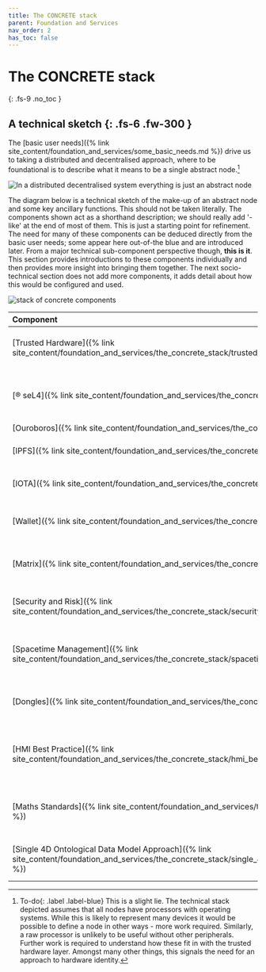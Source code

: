 ```yaml
---
title: The CONCRETE stack
parent: Foundation and Services
nav_order: 2
has_toc: false
---
```


# The CONCRETE stack
{: .fs-9 .no_toc }


A technical sketch
{: .fs-6 .fw-300 }
----

The [basic user needs]({% link site_content/foundation_and_services/some_basic_needs.md %}) drive us to taking a distributed and decentralised approach, where to be foundational is to describe what it means to be a single abstract node.[^caveat]

[^caveat]:
    <span>To-do</span>{: .label .label-blue} This is a slight lie. The technical stack depicted assumes that all nodes have processors with operating systems.  While this is likely to represent many devices it would be possible to define a node in other ways - more work required.  Similarly, a raw processor is unlikely to be useful without other peripherals.  Further work is required to understand how these fit in with the trusted hardware layer. Amongst many other things, this signals the need for an approach to hardware identity.

![In a distributed decentralised system everything is just an abstract node](../../../../images/current/abstract_node.png)

The diagram below is a technical sketch of the make-up of an abstract node and some key ancillary functions. This should not be taken literally. The components shown act as a shorthand description; we should really add '-like' at the end of most of them. This is just a starting point for refinement.  The need for many of these components can be deduced directly from the basic user needs; some appear here out-of-the blue and are introduced later. From a major technical sub-component perspective though, **this is it**.  This section provides introductions to these components individually and then provides more insight into bringing them together. The next socio-technical section does not add more components, it adds detail about how this would be configured and used.  

![stack of concrete components](../../../../images/current/CONCRETE_stack_2.png)

| Component                                                                                                                                                    | Description                                                                  |
|:-------------------------------------------------------------------------------------------------------------------------------------------------------------|:-----------------------------------------------------------------------------|
| [Trusted Hardware]({% link site_content/foundation_and_services/the_concrete_stack/trusted_hardware.md %})                                                   | The physical hardware and associated risks.                                  |
| [&#174; seL4]({% link site_content/foundation_and_services/the_concrete_stack/seL4.md %})                                                                    | The world's most highly assured operating system kernel.                     |
| [Ouroboros]({% link site_content/foundation_and_services/the_concrete_stack/ouroboros.md %})                                                                 | Networking.                                                                  |
| [IPFS]({% link site_content/foundation_and_services/the_concrete_stack/ipfs.md %})                                                                           | Distributed, decentralised data storage.                                     |
| [IOTA]({% link site_content/foundation_and_services/the_concrete_stack/iota.md %})                                                                           | Distributed ledger and compute.                                              |
| [Wallet]({% link site_content/foundation_and_services/the_concrete_stack/wallet.md %})                                                                       | Somewhere to store cryptographic keys etc.                                   |
| [Matrix]({% link site_content/foundation_and_services/the_concrete_stack/matrix.md %})                                                                       | Distributed, decentralised communications media.                             |
| [Security and Risk]({% link site_content/foundation_and_services/the_concrete_stack/security_and_risk.md %})                                                 | Applications associated with security and risk.                              |
| [Spacetime Management]({% link site_content/foundation_and_services/the_concrete_stack/spacetime_management.md %})                                           | Infrastructure and processes associated with clock synchronisation           |
| [Dongles]({% link site_content/foundation_and_services/the_concrete_stack/dongles.md %})                                                                     | Non-nodal devices for users and security.                                    |
| [HMI Best Practice]({% link site_content/foundation_and_services/the_concrete_stack/hmi_best_practice.md %})                                                 | Human Machine Interface standards - crucial for efficiency and effectiveness |
| [Maths Standards]({% link site_content/foundation_and_services/the_concrete_stack/maths_standards.md %})                                                     | 1.0 + 1.0 should always equal 2.0 no matter where it is calculated          |
| [Single 4D Ontological Data Model Approach]({% link site_content/foundation_and_services/the_concrete_stack/single_4d_ontological_data_model_approach.md %}) | The ultimate in data interoperability and quality                            |






